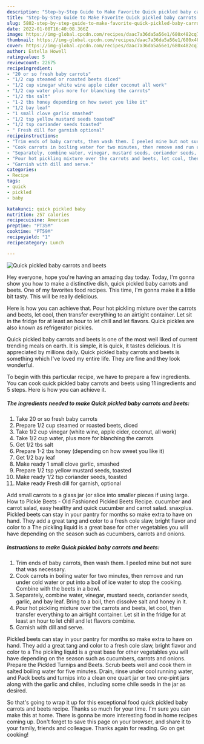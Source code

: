 ```yaml
---
description: "Step-by-Step Guide to Make Favorite Quick pickled baby carrots and beets"
title: "Step-by-Step Guide to Make Favorite Quick pickled baby carrots and beets"
slug: 5802-step-by-step-guide-to-make-favorite-quick-pickled-baby-carrots-and-beets
date: 2022-01-08T16:40:08.366Z
image: https://img-global.cpcdn.com/recipes/daac7a36da5a56e1/680x482cq70/quick-pickled-baby-carrots-and-beets-recipe-main-photo.jpg
thumbnail: https://img-global.cpcdn.com/recipes/daac7a36da5a56e1/680x482cq70/quick-pickled-baby-carrots-and-beets-recipe-main-photo.jpg
cover: https://img-global.cpcdn.com/recipes/daac7a36da5a56e1/680x482cq70/quick-pickled-baby-carrots-and-beets-recipe-main-photo.jpg
author: Estella Howell
ratingvalue: 5
reviewcount: 22675
recipeingredient:
- "20 or so fresh baby carrots"
- "1/2 cup steamed or roasted beets diced"
- "1/2 cup vinegar white wine apple cider coconut all work"
- "1/2 cup water plus more for blanching the carrots"
- "1/2 tbs salt"
- "1-2 tbs honey depending on how sweet you like it"
- "1/2 bay leaf"
- "1 small clove garlic smashed"
- "1/2 tsp yellow mustard seeds toasted"
- "1/2 tsp coriander seeds toasted"
- " Fresh dill for garnish optional"
recipeinstructions:
- "Trim ends of baby carrots, then wash them. I peeled mine but not sure that was necessary."
- "Cook carrots in boiling water for two minutes, then remove and run under cold water or put into a boil of ice water to stop the cooking. Combine with the beets in a bowl."
- "Separately, combine water, vinegar, mustard seeds, coriander seeds, garlic, and bay leaf. Bring to a boil, then dissolve salt and honey in it."
- "Pour hot pickling mixture over the carrots and beets, let cool, then transfer everything to an airtight container. Let sit in the fridge for at least an hour to let chill and let flavors combine."
- "Garnish with dill and serve."
categories:
- Recipe
tags:
- quick
- pickled
- baby

katakunci: quick pickled baby 
nutrition: 257 calories
recipecuisine: American
preptime: "PT35M"
cooktime: "PT59M"
recipeyield: "1"
recipecategory: Lunch

---
```



![Quick pickled baby carrots and beets](https://img-global.cpcdn.com/recipes/daac7a36da5a56e1/680x482cq70/quick-pickled-baby-carrots-and-beets-recipe-main-photo.jpg)

Hey everyone, hope you're having an amazing day today. Today, I'm gonna show you how to make a distinctive dish, quick pickled baby carrots and beets. One of my favorites food recipes. This time, I'm gonna make it a little bit tasty. This will be really delicious.

Here is how you can achieve that. Pour hot pickling mixture over the carrots and beets, let cool, then transfer everything to an airtight container. Let sit in the fridge for at least an hour to let chill and let flavors. Quick pickles are also known as refrigerator pickles.

Quick pickled baby carrots and beets is one of the most well liked of current trending meals on earth. It is simple, it is quick, it tastes delicious. It is appreciated by millions daily. Quick pickled baby carrots and beets is something which I've loved my entire life. They are fine and they look wonderful.


To begin with this particular recipe, we have to prepare a few ingredients. You can cook quick pickled baby carrots and beets using 11 ingredients and 5 steps. Here is how you can achieve it.

<!--inarticleads1-->

##### The ingredients needed to make Quick pickled baby carrots and beets:

1. Take 20 or so fresh baby carrots
1. Prepare 1/2 cup steamed or roasted beets, diced
1. Take 1/2 cup vinegar (white wine, apple cider, coconut, all work)
1. Take 1/2 cup water, plus more for blanching the carrots
1. Get 1/2 tbs salt
1. Prepare 1-2 tbs honey (depending on how sweet you like it)
1. Get 1/2 bay leaf
1. Make ready 1 small clove garlic, smashed
1. Prepare 1/2 tsp yellow mustard seeds, toasted
1. Make ready 1/2 tsp coriander seeds, toasted
1. Make ready  Fresh dill for garnish, optional


Add small carrots to a glass jar (or slice into smaller pieces if using large. How to Pickle Beets - Old Fashioned Pickled Beets Recipe. cucumber and carrot salad, easy healthy and quick cucumber and carrot salad. snaxplus. Pickled beets can stay in your pantry for months so make extra to have on hand. They add a great tang and color to a fresh cole slaw, bright flavor and color to a The pickling liquid is a great base for other vegetables you will have depending on the season such as cucumbers, carrots and onions. 

<!--inarticleads2-->

##### Instructions to make Quick pickled baby carrots and beets:

1. Trim ends of baby carrots, then wash them. I peeled mine but not sure that was necessary.
1. Cook carrots in boiling water for two minutes, then remove and run under cold water or put into a boil of ice water to stop the cooking. Combine with the beets in a bowl.
1. Separately, combine water, vinegar, mustard seeds, coriander seeds, garlic, and bay leaf. Bring to a boil, then dissolve salt and honey in it.
1. Pour hot pickling mixture over the carrots and beets, let cool, then transfer everything to an airtight container. Let sit in the fridge for at least an hour to let chill and let flavors combine.
1. Garnish with dill and serve.


Pickled beets can stay in your pantry for months so make extra to have on hand. They add a great tang and color to a fresh cole slaw, bright flavor and color to a The pickling liquid is a great base for other vegetables you will have depending on the season such as cucumbers, carrots and onions. Prepare the Pickled Turnips and Beets. Scrub beets well and cook them in salted boiling water for five minutes. Drain, rinse under cool running water, and Pack beets and turnips into a clean one quart jar or two one-pint jars along with the garlic and chiles, including some chile seeds in the jar as desired. 

So that's going to wrap it up for this exceptional food quick pickled baby carrots and beets recipe. Thanks so much for your time. I'm sure you can make this at home. There is gonna be more interesting food in home recipes coming up. Don't forget to save this page on your browser, and share it to your family, friends and colleague. Thanks again for reading. Go on get cooking!
